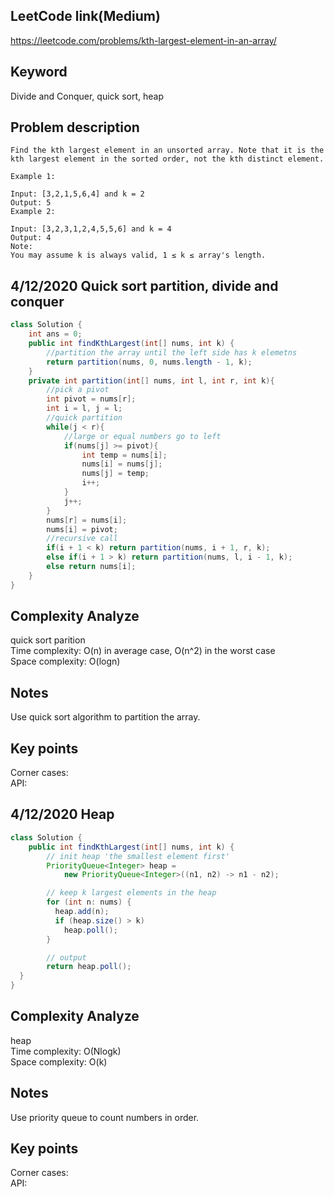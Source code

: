 ## LeetCode link(Medium)
https://leetcode.com/problems/kth-largest-element-in-an-array/

## Keyword
Divide and Conquer, quick sort, heap
## Problem description
```
Find the kth largest element in an unsorted array. Note that it is the kth largest element in the sorted order, not the kth distinct element.

Example 1:

Input: [3,2,1,5,6,4] and k = 2
Output: 5
Example 2:

Input: [3,2,3,1,2,4,5,5,6] and k = 4
Output: 4
Note:
You may assume k is always valid, 1 ≤ k ≤ array's length.
```
## 4/12/2020 Quick sort partition, divide and conquer

```java
class Solution {
    int ans = 0;
    public int findKthLargest(int[] nums, int k) {
        //partition the array until the left side has k elemetns
        return partition(nums, 0, nums.length - 1, k);
    }
    private int partition(int[] nums, int l, int r, int k){
        //pick a pivot
        int pivot = nums[r];
        int i = l, j = l;
        //quick partition
        while(j < r){
            //large or equal numbers go to left
            if(nums[j] >= pivot){
                int temp = nums[i];
                nums[i] = nums[j];
                nums[j] = temp;
                i++;
            }
            j++;
        }
        nums[r] = nums[i];
        nums[i] = pivot;
        //recursive call
        if(i + 1 < k) return partition(nums, i + 1, r, k);
        else if(i + 1 > k) return partition(nums, l, i - 1, k);
        else return nums[i];
    }
}
```

## Complexity Analyze
quick sort parition\
Time complexity: O(n) in average case, O(n^2) in the worst case\
Space complexity: O(logn)

## Notes
Use quick sort algorithm to partition the array.

## Key points
Corner cases: \
API:


## 4/12/2020 Heap

```java
class Solution {
    public int findKthLargest(int[] nums, int k) {
        // init heap 'the smallest element first'
        PriorityQueue<Integer> heap =
            new PriorityQueue<Integer>((n1, n2) -> n1 - n2);

        // keep k largest elements in the heap
        for (int n: nums) {
          heap.add(n);
          if (heap.size() > k)
            heap.poll();
        }

        // output
        return heap.poll();        
  }
}
```

## Complexity Analyze
heap\
Time complexity: O(Nlogk)\
Space complexity: O(k)

## Notes
Use priority queue to count numbers in order.

## Key points
Corner cases: \
API: